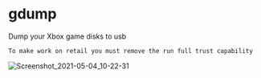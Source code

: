 # gdump
Dump your Xbox game disks to usb

`To make work on retail you must remove the run full trust capability`

![Screenshot_2021-05-04_10-22-31](https://user-images.githubusercontent.com/26260613/117043936-bd75fc80-ad05-11eb-8bde-b55698f5f850.png)
